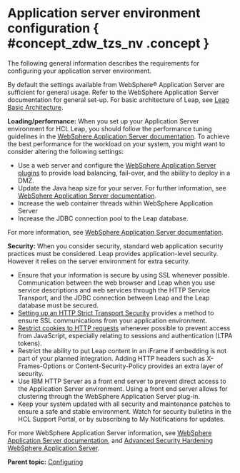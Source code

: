 # Application server environment configuration { #concept_zdw_tzs_nv .concept }

The following general information describes the requirements for configuring your application server environment.

By default the settings available from WebSphere® Application Server are sufficient for general usage. Refer to the WebSphere Application Server documentation for general set-up. For basic architecture of Leap, see [Leap Basic Architecture](in_basic_architecture.md).

**Loading/performance:** When you set up your Application Server environment for HCL Leap, you should follow the performance tuning guidelines in the [WebSphere Application Server documentation](https://www.ibm.com/support/knowledgecenter/SSAW57_8.5.5/com.ibm.websphere.nd.doc/ae/welc6toptuning.html). To achieve the best performance for the workload on your system, you might want to consider altering the following settings:

-   Use a web server and configure the [WebSphere Application Server plugins](http://www.ibm.com/support/knowledgecenter/SSAW57_8.5.5/com.ibm.websphere.nd.doc/ae/tins_webplugins.html) to provide load balancing, fail-over, and the ability to deploy in a DMZ.
-   Update the Java heap size for your server. For further information, see [WebSphere Application Server documentation](http://www.ibm.com/support/knowledgecenter/SSAW57_8.5.5/com.ibm.websphere.nd.doc/ae/tprf_tunejvm_v61.html?lang=en).
-   Increase the web container threads within WebSphere Application Server
-   Increase the JDBC connection pool to the Leap database.

For more information, see [WebSphere Application Server documentation](http://www.ibm.com/support/knowledgecenter/SSAW57_8.5.5/com.ibm.websphere.nd.doc/ae/welc6toptuning.html?lang=en).

**Security:** When you consider security, standard web application security practices must be considered. Leap provides application-level security. However it relies on the server environment for extra security.

-   Ensure that your information is secure by using SSL whenever possible. Communication between the web browser and Leap when you use service descriptions and web services through the HTTP Service Transport, and the JDBC connection between Leap and the Leap database must be secured.
-   [Setting up an HTTP Strict Transport Security](http://www.ibm.com/support/knowledgecenter/SSAW57_8.5.5/com.ibm.websphere.ihs.doc/ihs/tihs_hsts.html) provides a method to ensure SSL communications from your application environment.
-   [Restrict cookies to HTTP requests](http://www.ibm.com/developerworks/websphere/techjournal/1210_lansche/1210_lansche.html#step29) whenever possible to prevent access from JavaScript, especially relating to sessions and authentication \(LTPA tokens\).
-   Restrict the ability to put Leap content in an iFrame if embedding is not part of your planned integration. Adding HTTP headers such as X-Frames-Options or Content-Security-Policy provides an extra layer of security.
-   Use IBM HTTP Server as a front end server to prevent direct access to the Application Server environment. Using a front end server allows for clustering through the WebSphere Application Server plug-in.
-   Keep your system updated with all security and maintenance patches to ensure a safe and stable environment. Watch for security bulletins in the HCL Support Portal, or by subscribing to My Notifications for updates.

For more WebSphere Application Server information, see [WebSphere Application Server documentation](http://www.ibm.com/support/knowledgecenter/SSAW57_8.5.5/com.ibm.websphere.nd.doc/ae/tfullp_sec.html), and [Advanced Security Hardening WebSphere Application Server](http://www.ibm.com/developerworks/websphere/techjournal/1210_lansche/1210_lansche.html).

**Parent topic:** [Configuring](co_config_toc.md)

